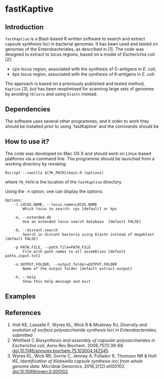 # fastKaptive

## Introduction

`fastKaptive` is a Blast-based R written software to search and extract capsule synthesis loci in bacterial genomes. It has been used and tested on genomes of the Enterobacteriales, as described in [1]. The code was designed to extract to locus regions, based on a model of *Escherichia coli* [2]:

* *cps* locus region, associated with the synthesis of O-antigens in *E. coli*,
* *kps* locus region, associated with the synthesis of K-antigens in *E. coli*.

The approach is based on a previously published and tested method, `Kaptive` [3], but has been reoptimised for scanning large sets of genomes by avoiding `tblastx` and using `blastn` instead. 

## Dependencies
The software uses several other programmes, and it order to work they should be installed prior to using `fastKaptive' and the commands should be 

## How to use it?
The code was developed on Mac OS X and should work on Linux-based platforms via a command line. The programme should be launched from a working directory by revoking:
```
Rscript --vanilla ${fK_PATH}/main.R (options)
```
where `fK_PATH` is the location of the `fastKaptive` directory.

Using the `-h` option, one can display the options:
```
Options:
	-l LOCUS.NAME, --locus.name=LOCUS.NAME
		Which locus to search: cps [default] or kps

	-e, --extended.db
		Use an extended locus search database  [default FALSE]

	-D, --distant.search
		Search in distant bacteria using blastn instead of megablast [default FALSE]

	-p PATH.FILE, --path.file=PATH.FILE
		File with path names to all assemblies [default paths.input.txt]

	-o OUTPUT.FOLDER, --output.folder=OUTPUT.FOLDER
		Name of the output folder [default extract.output]

	-h, --help
		Show this help message and exit
```


## Examples

## References

1. Holt KE, Lassalle F, Wyres KL, Wick R & Mostowy RJ, *Diversity and evolution of surface polysaccharide synthesis loci in Enterobacteriales*, submitted
2. Whitfield C *Biosynthesis and assembly of capsular polysaccharides in Escherichia coli*, Annu Rev Biochem. 2006;75(1):39-68. [doi:10.1146/annurev.biochem.75.103004.142545](https://doi.org/10.1146/annurev.biochem.75.103004.142545).
3. Wyres KL, Wick RR, Gorrie C, Jenney A, Follador R, Thomson NR & Holt KE, *Identification of Klebsiella capsule synthesis loci from whole genome data*. Microbial Genomics. 2016;2(12):e000102. [doi:10.1099/mgen.0.000102](https://doi.org/10.1099/mgen.0.000102).


